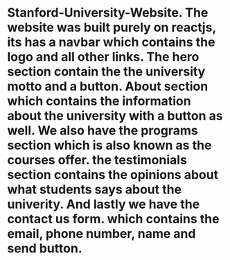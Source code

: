 # Stanford-University-Website. The website was built purely on reactjs, its has a navbar which contains the logo and all other links. The hero section contain the the university motto and a button. About section which contains the information about the university with a button as well. We also have the programs section which is also known as the courses offer. the testimonials section contains the opinions about what students says about the univerity. And lastly we have the contact us form. which contains the email, phone number, name and send button.
